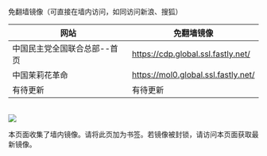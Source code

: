 免翻墙镜像（可直接在墙内访问，如同访问新浪、搜狐）
<table>
    <thead>
        <tr>
            <th>网站</th>
            <th>免翻墙镜像</th>
        </tr>
    </thead>
    <tbody>    
        <tr>
            <td>中国民主党全国联合总部--首 页</td>
            <td>            
                <a href="https://cdp.global.ssl.fastly.net/">https://cdp.global.ssl.fastly.net/</a>
            </td>
        </tr>    
        <tr>
            <td>中国茉莉花革命</td>
            <td>            
                <a href="https://mol0.global.ssl.fastly.net/">https://mol0.global.ssl.fastly.net/</a>
            </td>
        </tr>
        <tr>
            <td>有待更新</td>
            <td>            
                有待更新
            </td>
        </tr>    
    </tbody>
</table>
<br/>
<img src="https://encrypted-tbn0.gstatic.com/images?q=tbn:ANd9GcSvpdvxCD6PqBufA5U_Ftoyn1JuvtgBjTRl3OpujvkqxKmPakPf" />

本页面收集了墙内镜像。请将此页加为书签。若镜像被封锁，请访问本页面获取最新镜像。
